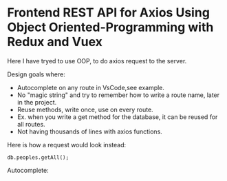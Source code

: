 # Frontend REST API for Axios Using Object Oriented-Programming with Redux and Vuex

Here I have tryed to use OOP, to do axios request to the server. 

Design goals where:
- Autocomplete on any route in VsCode,see example.
- No "magic string" and try to remember how to write a route name, later in the project.
- Reuse methods, write once, use on every route.
- Ex. when you write a get method for the database, it can be reused for all routes.
- Not having thousands of lines with axios functions.

Here is how a request would look instead:

```
db.peoples.getAll();
```


Autocomplete:
